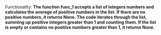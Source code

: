 Functionality: **The function func_1 accepts a list of integers numbers and calculates the average of positive numbers in the list. If there are no positive numbers, it returns None. The code iterates through the list, summing up positive integers greater than 1 and counting them. If the list is empty or contains no positive numbers greater than 1, it returns None.**